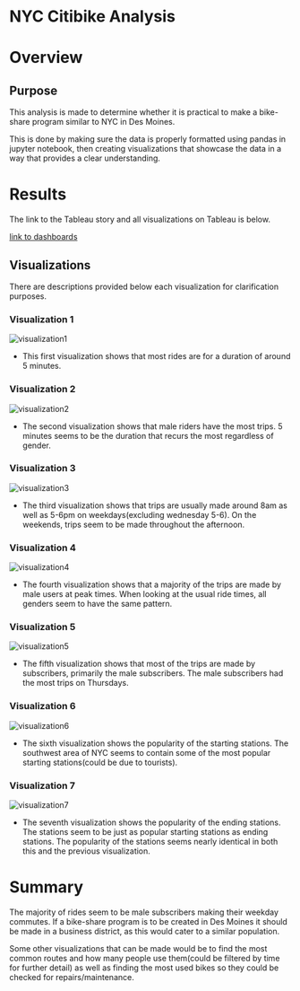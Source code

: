 # NYC Citibike Analysis

# Overview
## Purpose
This analysis is made to determine whether it is practical to make a bike-share program similar to NYC in Des Moines.

This is done by making sure the data is properly formatted using pandas in jupyter notebook, then creating visualizations that showcase the data in a way that provides a clear understanding.

# Results

The link to the Tableau story and all visualizations on Tableau is below.

[link to dashboards](https://public.tableau.com/shared/TKG7GPZ39?:display_count=n&:origin=viz_share_link)

## Visualizations
There are descriptions provided below each visualization for clarification purposes.

### Visualization 1
![visualization1](resources/NYCCitibikeAnalysis.png)
* This first visualization shows that most rides are for a duration of around 5 minutes.

### Visualization 2
![visualization2](resources/NYCCitibikeAnalysis2.png)
* The second visualization shows that male riders have the most trips. 5 minutes seems to be the duration that recurs the most regardless of gender.

### Visualization 3
![visualization3](resources/NYCCitibikeAnalysis3.png)
* The third visualization shows that trips are usually made around 8am as well as 5-6pm on weekdays(excluding wednesday 5-6). On the weekends, trips seem to be made throughout the afternoon.

### Visualization 4
![visualization4](resources/NYCCitibikeAnalysis4.png)
* The fourth visualization shows that a majority of the trips are made by male users at peak times. When looking at the usual ride times, all genders seem to have the same pattern.

### Visualization 5
![visualization5](resources/NYCCitibikeAnalysis5.png)
* The fifth visualization shows that most of the trips are made by subscribers, primarily the male subscribers. The male subscribers had the most trips on Thursdays.

### Visualization 6
![visualization6](resources/NYCCitibikeAnalysis6.png)
* The sixth visualization shows the popularity of the starting stations. The southwest area of NYC seems to contain some of the most popular starting stations(could be due to tourists). 

### Visualization 7
![visualization7](resources/NYCCitibikeAnalysis7.png)
* The seventh visualization shows the popularity of the ending stations. The stations seem to be just as popular starting stations as ending stations. The popularity of the stations seems nearly identical in both this and the previous visualization.

# Summary
The majority of rides seem to be male subscribers making their weekday commutes. If a bike-share program is to be created in Des Moines it should be made in a business district, as this would cater to a similar population.

Some other visualizations that can be made would be to find the most common routes and how many people use them(could be filtered by time for further detail) as well as finding the most used bikes so they could be checked for repairs/maintenance.
